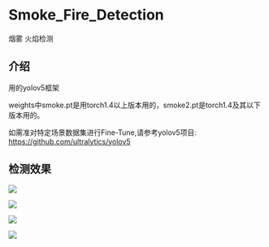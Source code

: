 # Smoke_Fire_Detection

烟雾 火焰检测

## 介绍

用的yolov5框架

weights中smoke.pt是用torch1.4以上版本用的，smoke2.pt是torch1.4及其以下版本用的。

如需准对特定场景数据集进行Fine-Tune,请参考yolov5项目: https://github.com/ultralytics/yolov5

## 检测效果

![](https://github.com/zk2ly/Smoke_Fire_Detection/blob/main/README_IMG/001.png)

![](https://github.com/zk2ly/Smoke_Fire_Detection/blob/main/README_IMG/002.png)

![](https://github.com/zk2ly/Smoke_Fire_Detection/blob/main/README_IMG/003.png)

![](https://github.com/zk2ly/Smoke_Fire_Detection/blob/main/README_IMG/004.png)

